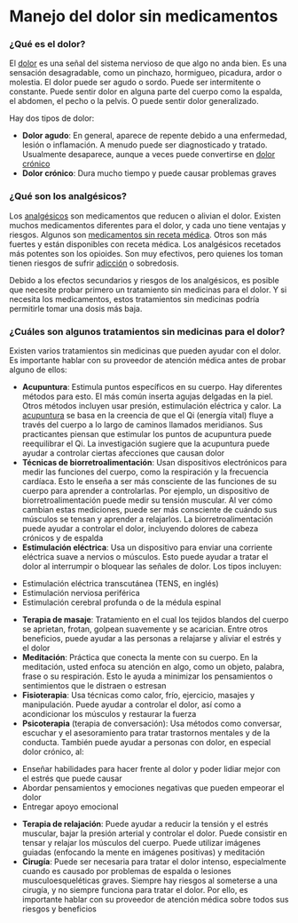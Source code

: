 Manejo del dolor sin medicamentos
=================================


### ¿Qué es el dolor?


El [dolor](https://medlineplus.gov/spanish/pain.html) es una señal del sistema nervioso de que algo no anda bien. Es una sensación desagradable, como un pinchazo, hormigueo, picadura, ardor o molestia. El dolor puede ser agudo o sordo. Puede ser intermitente o constante. Puede sentir dolor en alguna parte del cuerpo como la espalda, el abdomen, el pecho o la pelvis. O puede sentir dolor generalizado.


Hay dos tipos de dolor:


* **Dolor agudo**: En general, aparece de repente debido a una enfermedad, lesión o inflamación. A menudo puede ser diagnosticado y tratado. Usualmente desaparece, aunque a veces puede convertirse en [dolor crónico](https://medlineplus.gov/spanish/chronicpain.html)
* **Dolor crónico**: Dura mucho tiempo y puede causar problemas graves


### ¿Qué son los analgésicos?


Los [analgésicos](https://medlineplus.gov/spanish/painrelievers.html) son medicamentos que reducen o alivian el dolor. Existen muchos medicamentos diferentes para el dolor, y cada uno tiene ventajas y riesgos. Algunos son [medicamentos sin receta médica](https://medlineplus.gov/spanish/overthecountermedicines.html). Otros son más fuertes y están disponibles con receta médica. Los analgésicos recetados más potentes son los opioides. Son muy efectivos, pero quienes los toman tienen riesgos de sufrir [adicción](https://medlineplus.gov/spanish/opioidsandopioidusedisorderoud.html) o sobredosis.


Debido a los efectos secundarios y riesgos de los analgésicos, es posible que necesite probar primero un tratamiento sin medicinas para el dolor. Y si necesita los medicamentos, estos tratamientos sin medicinas podría permitirle tomar una dosis más baja.


### ¿Cuáles son algunos tratamientos sin medicinas para el dolor?


Existen varios tratamientos sin medicinas que pueden ayudar con el dolor. Es importante hablar con su proveedor de atención médica antes de probar alguno de ellos:


* **Acupuntura**: Estimula puntos específicos en su cuerpo. Hay diferentes métodos para esto. El más común inserta agujas delgadas en la piel. Otros métodos incluyen usar presión, estimulación eléctrica y calor. La [acupuntura](https://medlineplus.gov/spanish/acupuncture.html) se basa en la creencia de que el Qi (energía vital) fluye a través del cuerpo a lo largo de caminos llamados meridianos. Sus practicantes piensan que estimular los puntos de acupuntura puede reequilibrar el Qi. La investigación sugiere que la acupuntura puede ayudar a controlar ciertas afecciones que causan dolor
* **Técnicas de biorretroalimentación**: Usan dispositivos electrónicos para medir las funciones del cuerpo, como la respiración y la frecuencia cardíaca. Esto le enseña a ser más consciente de las funciones de su cuerpo para aprender a controlarlas. Por ejemplo, un dispositivo de biorretroalimentación puede medir su tensión muscular. Al ver cómo cambian estas mediciones, puede ser más consciente de cuándo sus músculos se tensan y aprender a relajarlos. La biorretroalimentación puede ayudar a controlar el dolor, incluyendo dolores de cabeza crónicos y de espalda
* **Estimulación eléctrica**: Usa un dispositivo para enviar una corriente eléctrica suave a nervios o músculos. Esto puede ayudar a tratar el dolor al interrumpir o bloquear las señales de dolor. Los tipos incluyen:
+ Estimulación eléctrica transcutánea (TENS, en inglés)
+ Estimulación nerviosa periférica
+ Estimulación cerebral profunda o de la médula espinal

* **Terapia de masaje**: Tratamiento en el cual los tejidos blandos del cuerpo se aprietan, frotan, golpean suavemente y se acarician. Entre otros beneficios, puede ayudar a las personas a relajarse y aliviar el estrés y el dolor
* **Meditación**: Práctica que conecta la mente con su cuerpo. En la meditación, usted enfoca su atención en algo, como un objeto, palabra, frase o su respiración. Esto le ayuda a minimizar los pensamientos o sentimientos que le distraen o estresan
* **Fisioterapia**: Usa técnicas como calor, frío, ejercicio, masajes y manipulación. Puede ayudar a controlar el dolor, así como a acondicionar los músculos y restaurar la fuerza
* **Psicoterapia** (terapia de conversación): Usa métodos como conversar, escuchar y el asesoramiento para tratar trastornos mentales y de la conducta. También puede ayudar a personas con dolor, en especial dolor crónico, al:
+ Enseñar habilidades para hacer frente al dolor y poder lidiar mejor con el estrés que puede causar
+ Abordar pensamientos y emociones negativas que pueden empeorar el dolor
+ Entregar apoyo emocional

* **Terapia de relajación**: Puede ayudar a reducir la tensión y el estrés muscular, bajar la presión arterial y controlar el dolor. Puede consistir en tensar y relajar los músculos del cuerpo. Puede utilizar imágenes guiadas (enfocando la mente en imágenes positivas) y meditación
* **Cirugía**: Puede ser necesaria para tratar el dolor intenso, especialmente cuando es causado por problemas de espalda o lesiones musculoesqueléticas graves. Siempre hay riesgos al someterse a una cirugía, y no siempre funciona para tratar el dolor. Por ello, es importante hablar con su proveedor de atención médica sobre todos sus riesgos y beneficios
